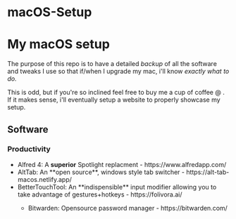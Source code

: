 # macOS-Setup

<h1>My macOS setup</h1>

The purpose of this repo is to have a detailed *backup* of all the software and tweaks I use so that if/when I upgrade my mac, i'll know *exactly what to do.*

This is odd, but if you're so inclined feel free to buy me a cup of coffee @ .
If it makes sense, i'll eventually setup a website to properly showcase my setup.

<h2>Software</h2>

<h3>Productivity</h3>
<ul>
  <li>Alfred 4: A <b>superior</b> Spotlight replacment - https://www.alfredapp.com/</li>
  <li>AltTab: An **open source**, windows style tab switcher - https://alt-tab-macos.netlify.app/</li>
  <li>BetterTouchTool: An **indispensible** input modifier allowing you to take advantage of gestures+hotkeys - https://folivora.ai/</li>
  <ul>
  <li>Bitwarden: Opensource password manager - https://bitwarden.com/</li>
  </ul>
